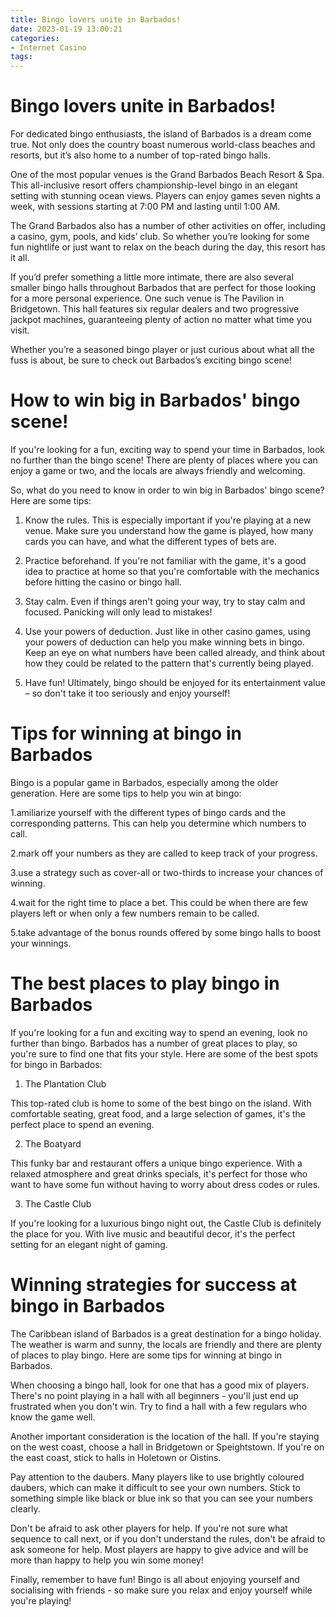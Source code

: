```yaml
---
title: Bingo lovers unite in Barbados!
date: 2023-01-19 13:00:21
categories:
- Internet Casino
tags:
---
```



#  Bingo lovers unite in Barbados!

For dedicated bingo enthusiasts, the island of Barbados is a dream come true. Not only does the country boast numerous world-class beaches and resorts, but it’s also home to a number of top-rated bingo halls.

One of the most popular venues is the Grand Barbados Beach Resort & Spa. This all-inclusive resort offers championship-level bingo in an elegant setting with stunning ocean views. Players can enjoy games seven nights a week, with sessions starting at 7:00 PM and lasting until 1:00 AM.

The Grand Barbados also has a number of other activities on offer, including a casino, gym, pools, and kids’ club. So whether you’re looking for some fun nightlife or just want to relax on the beach during the day, this resort has it all.

If you’d prefer something a little more intimate, there are also several smaller bingo halls throughout Barbados that are perfect for those looking for a more personal experience. One such venue is The Pavilion in Bridgetown. This hall features six regular dealers and two progressive jackpot machines, guaranteeing plenty of action no matter what time you visit.

Whether you’re a seasoned bingo player or just curious about what all the fuss is about, be sure to check out Barbados’s exciting bingo scene!

#  How to win big in Barbados' bingo scene!

If you're looking for a fun, exciting way to spend your time in Barbados, look no further than the bingo scene! There are plenty of places where you can enjoy a game or two, and the locals are always friendly and welcoming.

So, what do you need to know in order to win big in Barbados' bingo scene? Here are some tips:

1. Know the rules. This is especially important if you're playing at a new venue. Make sure you understand how the game is played, how many cards you can have, and what the different types of bets are.

2. Practice beforehand. If you're not familiar with the game, it's a good idea to practice at home so that you're comfortable with the mechanics before hitting the casino or bingo hall.

3. Stay calm. Even if things aren't going your way, try to stay calm and focused. Panicking will only lead to mistakes!

4. Use your powers of deduction. Just like in other casino games, using your powers of deduction can help you make winning bets in bingo. Keep an eye on what numbers have been called already, and think about how they could be related to the pattern that's currently being played.

5. Have fun! Ultimately, bingo should be enjoyed for its entertainment value – so don't take it too seriously and enjoy yourself!

#  Tips for winning at bingo in Barbados

Bingo is a popular game in Barbados, especially among the older generation. Here are some tips to help you win at bingo:

1.amiliarize yourself with the different types of bingo cards and the corresponding patterns. This can help you determine which numbers to call.

2.mark off your numbers as they are called to keep track of your progress.

3.use a strategy such as cover-all or two-thirds to increase your chances of winning.

4.wait for the right time to place a bet. This could be when there are few players left or when only a few numbers remain to be called.

5.take advantage of the bonus rounds offered by some bingo halls to boost your winnings.

#  The best places to play bingo in Barbados

If you're looking for a fun and exciting way to spend an evening, look no further than bingo. Barbados has a number of great places to play, so you're sure to find one that fits your style. Here are some of the best spots for bingo in Barbados:

1. The Plantation Club

This top-rated club is home to some of the best bingo on the island. With comfortable seating, great food, and a large selection of games, it's the perfect place to spend an evening.

2. The Boatyard

This funky bar and restaurant offers a unique bingo experience. With a relaxed atmosphere and great drinks specials, it's perfect for those who want to have some fun without having to worry about dress codes or rules.

3. The Castle Club

If you're looking for a luxurious bingo night out, the Castle Club is definitely the place for you. With live music and beautiful decor, it's the perfect setting for an elegant night of gaming.

#  Winning strategies for success at bingo in Barbados

The Caribbean island of Barbados is a great destination for a bingo holiday. The weather is warm and sunny, the locals are friendly and there are plenty of places to play bingo. Here are some tips for winning at bingo in Barbados.

When choosing a bingo hall, look for one that has a good mix of players. There's no point playing in a hall with all beginners - you'll just end up frustrated when you don't win. Try to find a hall with a few regulars who know the game well.

Another important consideration is the location of the hall. If you're staying on the west coast, choose a hall in Bridgetown or Speightstown. If you're on the east coast, stick to halls in Holetown or Oistins.

Pay attention to the daubers. Many players like to use brightly coloured daubers, which can make it difficult to see your own numbers. Stick to something simple like black or blue ink so that you can see your numbers clearly.

Don't be afraid to ask other players for help. If you're not sure what sequence to call next, or if you don't understand the rules, don't be afraid to ask someone for help. Most players are happy to give advice and will be more than happy to help you win some money!

Finally, remember to have fun! Bingo is all about enjoying yourself and socialising with friends - so make sure you relax and enjoy yourself while you're playing!